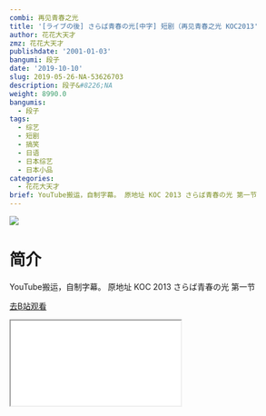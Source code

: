 ```yaml
---
combi: 再见青春之光
title: '[ライブの後] さらば青春の光[中字] 短剧（再见青春之光 KOC2013'
author: 花花大天才
zmz: 花花大天才
publishdate: '2001-01-03'
bangumi: 段子
date: '2019-10-10'
slug: 2019-05-26-NA-53626703
description: 段子&#8226;NA
weight: 8990.0
bangumis:
  - 段子
tags:
  - 综艺
  - 短剧
  - 搞笑
  - 日语
  - 日本综艺
  - 日本小品
categories:
  - 花花大天才
brief: YouTube搬运，自制字幕。 原地址 KOC 2013 さらば青春の光 第一节
---
```

![](https://raw.githubusercontent.com/tcgriffith/owaraisite/master/static/tmpimg/b179ac1f69e423484440cef6520b2ec748458dd6.jpg.480.jpg)
# 简介  
YouTube搬运，自制字幕。
原地址 
KOC 2013 さらば青春の光 第一节  

[去B站观看](https://www.bilibili.com/video/av53626703/)
<div class ="resp-container"><iframe class="testiframe" src="//player.bilibili.com/player.html?aid=53626703"", scrolling="no", allowfullscreen="true" > </iframe></div> 
